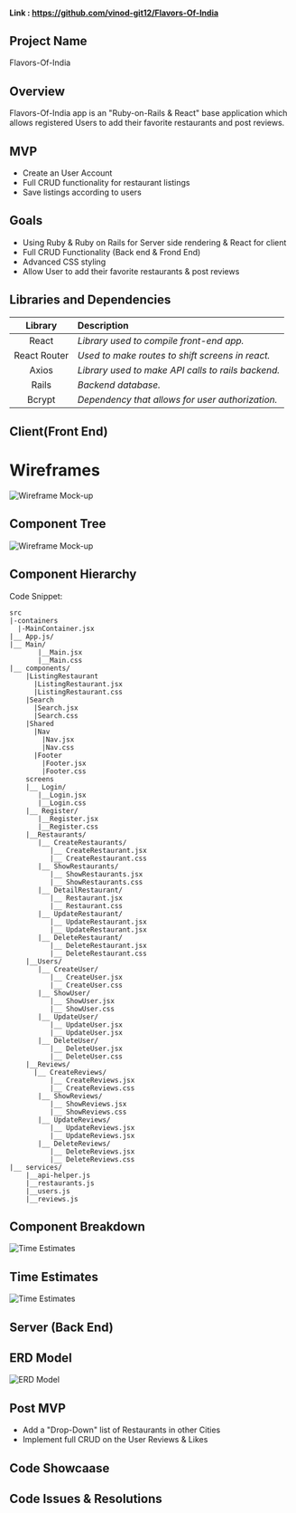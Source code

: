 #### Link : https://github.com/vinod-git12/Flavors-Of-India

## Project Name

Flavors-Of-India

## Overview

Flavors-Of-India app is an "Ruby-on-Rails & React" base application which allows registered Users to add their favorite restaurants and post reviews.

## MVP

- Create an User Account
- Full CRUD functionality for restaurant listings
- Save listings according to users

## Goals

- Using Ruby & Ruby on Rails for Server side rendering & React for client
- Full CRUD Functionality (Back end & Frond End)
- Advanced CSS styling
- Allow User to add their favorite restaurants & post reviews

## Libraries and Dependencies

|   Library    | Description                                        |
| :----------: | :------------------------------------------------- |
|    React     | _Library used to compile front-end app._           |
| React Router | _Used to make routes to shift screens in react._   |
|    Axios     | _Library used to make API calls to rails backend._ |
|    Rails     | _Backend database._                                |
|    Bcrypt    | _Dependency that allows for user authorization._   |

## Client(Front End)

# Wireframes

![Wireframe Mock-up](https://i.imgur.com/4GIg7tL.jpg)

## Component Tree

![Wireframe Mock-up](https://i.imgur.com/w4Z1R59.jpg)

## Component Hierarchy

Code Snippet:

```
src
|-containers
  |-MainContainer.jsx
|__ App.js/
|__ Main/
       |__Main.jsx
       |__Main.css
|__ components/
    |ListingRestaurant
      |ListingRestaurant.jsx
      |ListingRestaurant.css
    |Search
      |Search.jsx
      |Search.css
    |Shared
      |Nav
        |Nav.jsx
        |Nav.css
      |Footer
        |Footer.jsx
        |Footer.css
    screens
    |__ Login/
       |__Login.jsx
       |__Login.css
    |__ Register/
       |__Register.jsx
       |__Register.css
    |__Restaurants/
       |__ CreateRestaurants/
          |__ CreateRestaurant.jsx
          |__ CreateRestaurant.css
       |__ ShowRestaurants/
          |__ ShowRestaurants.jsx
          |__ ShowRestaurants.css
       |__ DetailRestaurant/
          |__ Restaurant.jsx
          |__ Restaurant.css
       |__ UpdateRestaurant/
          |__ UpdateRestaurant.jsx
          |__ UpdateRestaurant.jsx
       |__ DeleteRestaurant/
          |__ DeleteRestaurant.jsx
          |__ DeleteRestaurant.css
    |__Users/
       |__ CreateUser/
          |__ CreateUser.jsx
          |__ CreateUser.css
       |__ ShowUser/
          |__ ShowUser.jsx
          |__ ShowUser.css
       |__ UpdateUser/
          |__ UpdateUser.jsx
          |__ UpdateUser.jsx
       |__ DeleteUser/
          |__ DeleteUser.jsx
          |__ DeleteUser.css
    |__Reviews/
      |__ CreateReviews/
          |__ CreateReviews.jsx
          |__ CreateReviews.css
       |__ ShowReviews/
          |__ ShowReviews.jsx
          |__ ShowReviews.css
       |__ UpdateReviews/
          |__ UpdateReviews.jsx
          |__ UpdateReviews.jsx
       |__ DeleteReviews/
          |__ DeleteReviews.jsx
          |__ DeleteReviews.css
|__ services/
    |__api-helper.js
    |__restaurants.js
    |__users.js
    |__reviews.js
```

## Component Breakdown

![Time Estimates](https://i.imgur.com/NnikUdO.jpg)


## Time Estimates

![Time Estimates](https://i.imgur.com/EiQitiH.jpg)

## Server (Back End)

## ERD Model

![ERD Model](https://i.imgur.com/PAiuCmE.jpg)

## Post MVP

- Add a "Drop-Down" list of Restaurants in other Cities
- Implement full CRUD on the User Reviews & Likes

## Code Showcaase

## Code Issues & Resolutions
